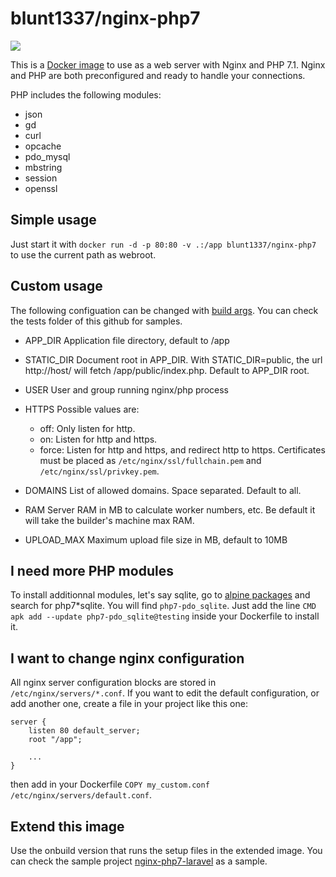 # blunt1337/nginx-php7

[![](https://images.microbadger.com/badges/image/blunt1337/nginx-php7.svg)](https://microbadger.com/images/blunt1337/nginx-php7)

This is a [Docker image](https://www.docker.com/) to use as a web server with Nginx and PHP 7.1.
Nginx and PHP are both preconfigured and ready to handle your connections.

PHP includes the following modules:
* json
* gd
* curl
* opcache
* pdo_mysql
* mbstring
* session
* openssl

## Simple usage
Just start it with `docker run -d -p 80:80 -v .:/app blunt1337/nginx-php7 ` to use the current path as webroot.

## Custom usage
The following configuation can be changed with [build args](https://docs.docker.com/compose/compose-file/#args).
You can check the tests folder of this github for samples.

* APP_DIR
	Application file directory, default to /app

* STATIC_DIR
	Document root in APP_DIR.
	With STATIC_DIR=public, the url http://host/ will fetch /app/public/index.php.
	Default to APP_DIR root.

* USER
	User and group running nginx/php process

* HTTPS
	Possible values are:
	* off: Only listen for http.
	* on: Listen for http and https.
	* force: Listen for http and https, and redirect http to https.
	Certificates must be placed as `/etc/nginx/ssl/fullchain.pem` and  `/etc/nginx/ssl/privkey.pem`.

* DOMAINS
	List of allowed domains. Space separated. Default to all.

* RAM
	Server RAM in MB to calculate worker numbers, etc. Be default it will take the builder's machine max RAM.

* UPLOAD_MAX
	Maximum upload file size in MB, default to 10MB

## I need more PHP modules
To install additionnal modules, let's say sqlite, go to [alpine packages](https://pkgs.alpinelinux.org/packages) and search for php7*sqlite. You will find `php7-pdo_sqlite`. Just add the line `CMD apk add --update php7-pdo_sqlite@testing` inside your Dockerfile to install it.

## I want to change nginx configuration
All nginx server configuration blocks are stored in `/etc/nginx/servers/*.conf`. If you want to edit the default configuration, or add another one, create a file in your project like this one:
```Nginx
server {
	listen 80 default_server;
	root "/app";
	
	...
}
```
then add in your Dockerfile `COPY my_custom.conf /etc/nginx/servers/default.conf`.

## Extend this image
Use the onbuild version that runs the setup files in the extended image.
You can check the sample project [nginx-php7-laravel](https://github.com/blunt1337/docker-alpine-nginx-php7-laravel) as a sample.